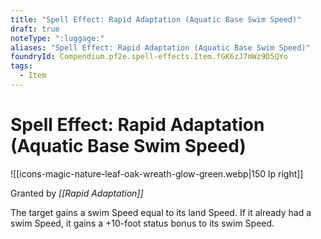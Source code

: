 ```yaml
---
title: "Spell Effect: Rapid Adaptation (Aquatic Base Swim Speed)"
draft: true
noteType: ":luggage:"
aliases: "Spell Effect: Rapid Adaptation (Aquatic Base Swim Speed)"
foundryId: Compendium.pf2e.spell-effects.Item.fGK6zJ7mWz9D5QYo
tags:
  - Item
---
```


# Spell Effect: Rapid Adaptation (Aquatic Base Swim Speed)
![[icons-magic-nature-leaf-oak-wreath-glow-green.webp|150 lp right]]

Granted by _[[Rapid Adaptation]]_

The target gains a swim Speed equal to its land Speed. If it already had a swim Speed, it gains a +10-foot status bonus to its swim Speed.
